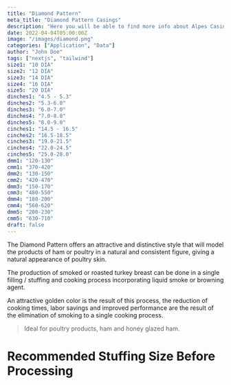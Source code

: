 ```yaml
---
title: "Diamond Pattern"
meta_title: "Diamond Pattern Casings"
description: "Here you will be able to find more info about Alpes Casings Diamond pattern casing"
date: 2022-04-04T05:00:00Z
image: "/images/diamond.png"
categories: ["Application", "Data"]
author: "John Doe"
tags: ["nextjs", "tailwind"]
size1: "10 DIA"
size2: "12 DIA"
size3: "14 DIA"
size4: "16 DIA"
size5: "20 DIA"
dinches1: "4.5 - 5.3"
dinches2: "5.3-6.0"
dinches3: "6.0-7.0"
dinches4: "7.0-8.0"
dinches5: "8.0-9.0"
cinches1: "14.5 - 16.5"
cinches2: "16.5-18.5"
cinches3: "19.0-21.5"
cinches4: "22.0-24.5"
cinches5: "25.0-28.0"
dmm1: "120-130"
cmm1: "370-420"
dmm2: "130-150"
cmm2: "420-470"
dmm3: "150-170"
cmm3: "480-550"
dmm4: "180-200"
cmm4: "560-620"
dmm5: "200-230"
cmm5: "630-710"
draft: false
---
```


The Diamond Pattern offers an attractive and distinctive style that will model the products of ham or poultry in a natural and consistent figure, giving a natural appearance of poultry skin.

The production of smoked or roasted turkey breast can be done in a single filling / stuffing and cooking process incorporating liquid smoke or browning agent.

An attractive golden color is the result of this process, the reduction of cooking times, labor savings and improved performance are the result of the elimination of smoking to a single cooking process.

> Ideal for poultry products, ham and honey glazed ham.

# Recommended Stuffing Size Before Processing

